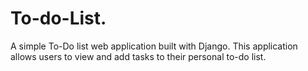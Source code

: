 # To-do-List.
A simple To-Do list web application built with Django. This application allows users to view and add tasks to their personal to-do list.
